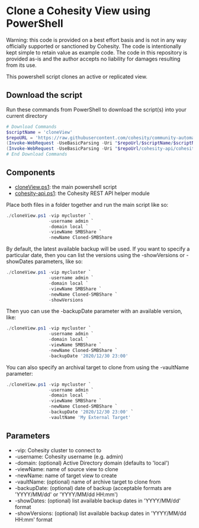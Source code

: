 # Clone a Cohesity View using PowerShell

Warning: this code is provided on a best effort basis and is not in any way officially supported or sanctioned by Cohesity. The code is intentionally kept simple to retain value as example code. The code in this repository is provided as-is and the author accepts no liability for damages resulting from its use.

This powershell script clones an active or replicated view.

## Download the script

Run these commands from PowerShell to download the script(s) into your current directory

```powershell
# Download Commands
$scriptName = 'cloneView'
$repoURL = 'https://raw.githubusercontent.com/cohesity/community-automation-samples/main/powershell'
(Invoke-WebRequest -UseBasicParsing -Uri "$repoUrl/$scriptName/$scriptName.ps1").content | Out-File "$scriptName.ps1"; (Get-Content "$scriptName.ps1") | Set-Content "$scriptName.ps1"
(Invoke-WebRequest -UseBasicParsing -Uri "$repoUrl/cohesity-api/cohesity-api.ps1").content | Out-File cohesity-api.ps1; (Get-Content cohesity-api.ps1) | Set-Content cohesity-api.ps1
# End Download Commands
```

## Components

* [cloneView.ps1](https://raw.githubusercontent.com/cohesity/community-automation-samples/main/powershell/cloneView/cloneView.ps1): the main powershell script
* [cohesity-api.ps1](https://raw.githubusercontent.com/cohesity/community-automation-samples/main/powershell/cohesity-api/cohesity-api.ps1): the Cohesity REST API helper module

Place both files in a folder together and run the main script like so:

```powershell
./cloneView.ps1 -vip mycluster `
                -username admin `
                -domain local `
                -viewName SMBShare `
                -newName Cloned-SMBShare
```

By default, the latest available backup will be used. If you want to specify a particular date, then you can list the versions using the -showVersions or -showDates parameters, like so:

```powershell
./cloneView.ps1 -vip mycluster `
                -username admin `
                -domain local `
                -viewName SMBShare `
                -newName Cloned-SMBShare `
                -showVersions
```

Then yuo can use the -backupDate parameter with an available version, like:

```powershell
./cloneView.ps1 -vip mycluster `
                -username admin `
                -domain local `
                -viewName SMBShare `
                -newName Cloned-SMBShare `
                -backupDate '2020/12/30 23:00'
```

You can also specify an archival target to clone from using the -vaultName parameter:

```powershell
./cloneView.ps1 -vip mycluster `
                -username admin `
                -domain local `
                -viewName SMBShare `
                -newName Cloned-SMBShare `
                -backupDate '2020/12/30 23:00' `
                -vaultName 'My External Target'
```

## Parameters

* -vip: Cohesity cluster to connect to
* -username: Cohesity username (e.g. admin)
* -domain: (optional) Active Directory domain (defaults to 'local')
* -viewName: name of source view to clone
* -newName: name of target view to create
* -vaultName: (optional) name of archive target to clone from
* -backupDate: (optional) date of backup (acceptable formats are 'YYYY/MM/dd' or 'YYYY/MM/dd HH:mm')
* -showDates: (optional) list available backup dates in 'YYYY/MM/dd' format
* -showVersions: (optional) list available backup dates in 'YYYY/MM/dd HH:mm' format
